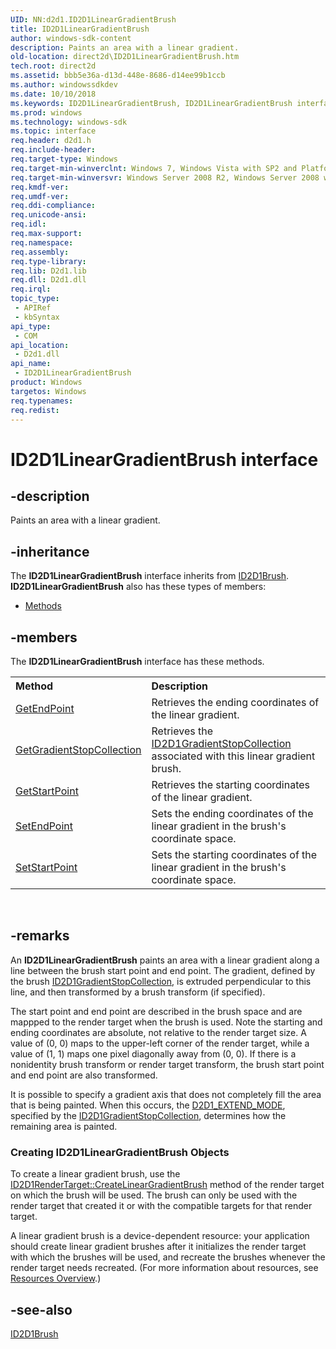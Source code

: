```yaml
---
UID: NN:d2d1.ID2D1LinearGradientBrush
title: ID2D1LinearGradientBrush
author: windows-sdk-content
description: Paints an area with a linear gradient.
old-location: direct2d\ID2D1LinearGradientBrush.htm
tech.root: direct2d
ms.assetid: bbb5e36a-d13d-448e-8686-d14ee99b1ccb
ms.author: windowssdkdev
ms.date: 10/10/2018
ms.keywords: ID2D1LinearGradientBrush, ID2D1LinearGradientBrush interface [Direct2D], ID2D1LinearGradientBrush interface [Direct2D],described, d2d1/ID2D1LinearGradientBrush, direct2d.ID2D1LinearGradientBrush
ms.prod: windows
ms.technology: windows-sdk
ms.topic: interface
req.header: d2d1.h
req.include-header: 
req.target-type: Windows
req.target-min-winverclnt: Windows 7, Windows Vista with SP2 and Platform Update for Windows Vista [desktop apps \| UWP apps]
req.target-min-winversvr: Windows Server 2008 R2, Windows Server 2008 with SP2 and Platform Update for Windows Server 2008 [desktop apps \| UWP apps]
req.kmdf-ver: 
req.umdf-ver: 
req.ddi-compliance: 
req.unicode-ansi: 
req.idl: 
req.max-support: 
req.namespace: 
req.assembly: 
req.type-library: 
req.lib: D2d1.lib
req.dll: D2d1.dll
req.irql: 
topic_type:
 - APIRef
 - kbSyntax
api_type:
 - COM
api_location:
 - D2d1.dll
api_name:
 - ID2D1LinearGradientBrush
product: Windows
targetos: Windows
req.typenames: 
req.redist: 
---
```


# ID2D1LinearGradientBrush interface


## -description


Paints an area with a linear gradient. 


## -inheritance

The <b xmlns:loc="http://microsoft.com/wdcml/l10n">ID2D1LinearGradientBrush</b> interface inherits from <a href="https://msdn.microsoft.com/5b8f6ff8-ba52-4d30-9bea-3de89793c868">ID2D1Brush</a>. <b>ID2D1LinearGradientBrush</b> also has these types of members:
<ul>
<li><a href="https://docs.microsoft.com/">Methods</a></li>
</ul>

## -members

The <b>ID2D1LinearGradientBrush</b> interface has these methods.
<table class="members" id="memberListMethods">
<tr>
<th align="left" width="37%">Method</th>
<th align="left" width="63%">Description</th>
</tr>
<tr data="declared;">
<td align="left" width="37%">
<a href="https://msdn.microsoft.com/c4d2f490-7712-4c37-8054-38f6bc557563">GetEndPoint</a>
</td>
<td align="left" width="63%">
Retrieves the ending coordinates of the linear gradient.

</td>
</tr>
<tr data="declared;">
<td align="left" width="37%">
<a href="https://msdn.microsoft.com/2433d8ed-112e-4620-b207-42bf9e084e23">GetGradientStopCollection</a>
</td>
<td align="left" width="63%">
Retrieves the <a href="https://msdn.microsoft.com/982abf9c-4778-4871-a494-5843f0c0addc">ID2D1GradientStopCollection</a> associated with this linear gradient brush.

</td>
</tr>
<tr data="declared;">
<td align="left" width="37%">
<a href="https://msdn.microsoft.com/8b79b265-4bf4-48e7-99c9-64a52d8cb6d0">GetStartPoint</a>
</td>
<td align="left" width="63%">
Retrieves the starting coordinates of the linear gradient.

</td>
</tr>
<tr data="declared;">
<td align="left" width="37%">
<a href="https://msdn.microsoft.com/b4d64f42-6038-442e-8666-0555a3e4ed75">SetEndPoint</a>
</td>
<td align="left" width="63%">
Sets the ending coordinates of the linear gradient in the brush's coordinate space.

</td>
</tr>
<tr data="declared;">
<td align="left" width="37%">
<a href="https://msdn.microsoft.com/f70ab519-f64f-4c33-8239-83e093560418">SetStartPoint</a>
</td>
<td align="left" width="63%">
Sets the starting coordinates of the linear gradient in the brush's coordinate space. 

</td>
</tr>
</table> 


## -remarks



An <b>ID2D1LinearGradientBrush</b> paints an area with a linear gradient along a line between the brush start point and end   point. The gradient, defined by the brush <a href="https://msdn.microsoft.com/982abf9c-4778-4871-a494-5843f0c0addc">ID2D1GradientStopCollection</a>, is extruded perpendicular to this line, and then transformed by a brush transform (if specified).  

The start point and end   point are described in the brush space and are mappped to the render target when the brush is used. Note the starting and ending coordinates are absolute, not relative to the render target size. A value of (0, 0) maps to the upper-left corner of the render target, while a value of (1, 1) maps one pixel diagonally away from (0, 0). If there is a nonidentity brush transform or render target transform, the brush start point and end point are also transformed.  

It is possible to specify a gradient axis that does not completely fill the area that is being painted. When this occurs, the <a href="https://msdn.microsoft.com/6b6e1fe1-d43a-46cf-904d-5266b9bd6bf4">D2D1_EXTEND_MODE</a>, specified by the   <a href="https://msdn.microsoft.com/982abf9c-4778-4871-a494-5843f0c0addc">ID2D1GradientStopCollection</a>, determines how the remaining area is painted. 


<h3><a id="Creating_ID2D1LinearGradientBrush_Objects"></a><a id="creating_id2d1lineargradientbrush_objects"></a><a id="CREATING_ID2D1LINEARGRADIENTBRUSH_OBJECTS"></a>Creating ID2D1LinearGradientBrush Objects</h3>
To create a linear gradient brush, use the <a href="direct2d.ID2D1RenderTarget_CreateLinearGradientBrush_ptr_D2D1_LINEAR_GRADIENT_BRUSH_PROPERTIES_ptr_D2D1_BRUSH_PROPERTIES_ptr_ID2D1GradientStopCollection_ptr_ptr_ID2D1LinearGradientBrush">ID2D1RenderTarget::CreateLinearGradientBrush</a> method of the render target on which the brush will be used. The brush can only be used with the render target that created it or with  the compatible targets for that render target.

A linear gradient brush is a device-dependent resource: your application should create linear gradient brushes after it initializes the render target with which the brushes will be used, and recreate the brushes whenever the render target needs recreated. (For more information about resources, see <a href="https://msdn.microsoft.com/afd308a7-9524-4436-9a0e-8575383d96fa">Resources Overview</a>.)




## -see-also




<a href="https://msdn.microsoft.com/5b8f6ff8-ba52-4d30-9bea-3de89793c868">ID2D1Brush</a>
 

 

